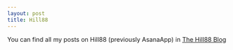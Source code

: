 ```yaml
---
layout: post
title: Hill88
---
```


You can find all my posts on Hill88 (previously AsanaApp) in [The Hill88 Blog](https://medium.com/the-hill88-blog)